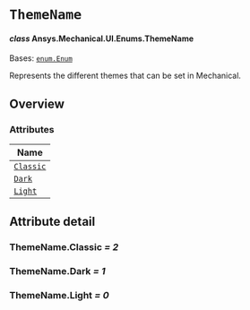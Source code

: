 # `ThemeName`

<a id="ansys.mechanical.stubs.v241.Ansys.Mechanical.UI.Enums.ThemeName"></a>

#### *class* Ansys.Mechanical.UI.Enums.ThemeName

Bases: [`enum.Enum`](https://docs.python.org/3/library/enum.html#enum.Enum)

Represents the different themes that can be set in Mechanical.

<!-- !! processed by numpydoc !! -->

<a id="overview"></a>

## Overview

### Attributes

| Name |
| ----------------------------------- |
| [`Classic`](#ThemeName.Classic) |
| [`Dark`](#ThemeName.Dark) |
| [`Light`](#ThemeName.Light) |

<a id="attribute-detail"></a>

## Attribute detail

<a id="ThemeName.Classic"></a>

### ThemeName.Classic *= 2*

<a id="ThemeName.Dark"></a>

### ThemeName.Dark *= 1*

<a id="ThemeName.Light"></a>

### ThemeName.Light *= 0*


